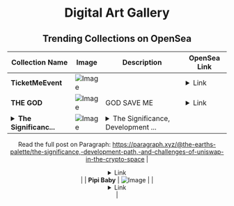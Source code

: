 <div align="center">

# Digital Art Gallery

## Trending Collections on OpenSea

| Collection Name                       | Image                                                                                     | Description                       | OpenSea Link                                                                                          |
|---------------------------------------|-------------------------------------------------------------------------------------------|-----------------------------------|--------------------------------------------------------------------------------------------------------|
| **TicketMeEvent** | ![Image](https://i.seadn.io/s/raw/files/d6f19d527bd3f5f60bdb55eb1f1b8821.png?w=500&auto=format?w=200&auto=format) |  | <details><summary>Link</summary>[TicketMeEvent](https://opensea.io/collection/ticketmeevent-1606)</details> |
| **THE GOD** | ![Image](https://i.seadn.io/s/raw/files/afecaac9f2dd54b8562ec3181b81cceb.jpg?w=500&auto=format?w=200&auto=format) | GOD SAVE ME | <details><summary>Link</summary>[THE GOD](https://opensea.io/collection/the-god-20)</details> |
| **<details><summary>The Significanc...</summary>The Significance, Development Path, and Challenges of Uniswap in the Crypto Space</details>** | ![Image](https://i.seadn.io/s/raw/files/37b73d6aee765500f678a362b833b4c2.webp?w=500&auto=format?w=200&auto=format) | <details><summary>The Significance, Development ...</summary>The Significance, Development Path, and Challenges of Uniswap in the Crypto Space

Read the full post on Paragraph: https://paragraph.xyz/@the-earths-palette/the-significance,-development-path,-and-challenges-of-uniswap-in-the-crypto-space</details> | <details><summary>Link</summary>[The Significance, Development Path, and Challenges of Uniswap in the Crypto Space](https://opensea.io/collection/the-significance-development-path-and-challenges-o)</details> |
| **Pipi Baby** | ![Image](https://i.seadn.io/s/raw/files/4f8edb38000009573d7b4f00f04933af.jpg?w=500&auto=format?w=200&auto=format) |  | <details><summary>Link</summary>[Pipi Baby](https://opensea.io/collection/pipi-baby)</details> |

</div>